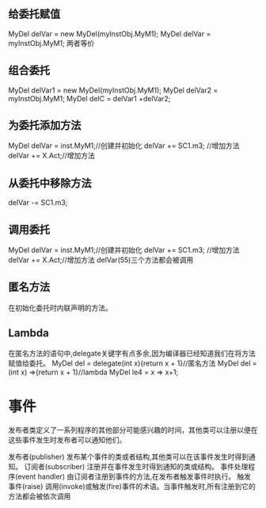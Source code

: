 ## 给委托赋值 ##
MyDel delVar = new MyDel(myInstObj.MyM1);
MyDel delVar = myInstObj.MyM1;
两者等价

## 组合委托 ##
MyDel delVar1 = new MyDel(myInstObj.MyM1);
MyDel delVar2 = myInstObj.MyM1;
MyDel delC  = delVar1 +delVar2;

## 为委托添加方法 ##
MyDel delVar = inst.MyM1;//创建并初始化
delVar += SC1.m3; //增加方法
delVar += X.Act;//增加方法

## 从委托中移除方法 ##
delVar -= SC1.m3;

## 调用委托 ##
MyDel delVar = inst.MyM1;//创建并初始化
delVar += SC1.m3; //增加方法
delVar += X.Act;//增加方法
delVar(55)三个方法都会被调用

## 匿名方法 ##
在初始化委托时内联声明的方法。

## Lambda ##
在匿名方法的语句中,delegate关键字有点多余,因为编译器已经知道我们在将方法赋值给委托。
MyDel del = delegate(int x){return x + 1}//匿名方法
MyDel del = (int x) =>{return x + 1}//lambda
MyDel le4 = x => x+1;


# 事件 #
发布者类定义了一系列程序的其他部分可能感兴趣的时间，其他类可以注册以便在这些事件发生时发布者可以通知他们。

发布者(publisher) 发布某个事件的类或者结构,其他类可以在该事件发生时得到通知。
订阅者(subscriber) 注册并在事件发生时得到通知的类或结构。
事件处理程序(event handler) 由订阅者注册到事件的方法,在发布者触发事件时执行。
触发事件(raise) 调用(invoke)或触发(fire)事件的术语。当事件触发时,所有注册到它的方法都会被依次调用